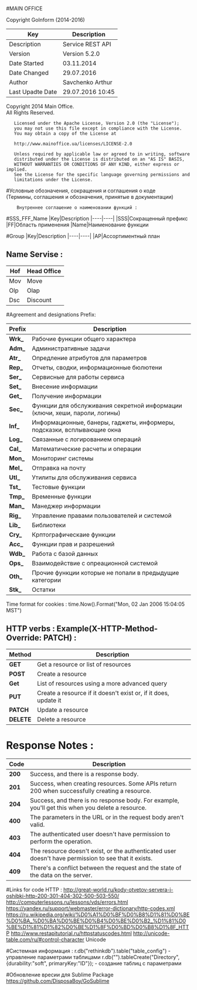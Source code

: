 #MAIN OFFICE

Copyright GoInform (2014-2016)		

|Key|Description
|----|----|
|Description|Service REST API  
|Version|Version 5.2.0  
|Date Started|03.11.2014  
|Date Changed|29.07.2016 
|Author|Savchenko Arthur    
|Last Upadte Date|29.07.2016 10:45 

 
Copyright 2014 Main Office.  
All Rights Reserved. 
  
       Licensed under the Apache License, Version 2.0 (the "License");
       you may not use this file except in compliance with the License.
       You may obtain a copy of the License at
 
       http://www.mainoffice.ua/licenses/LICENSE-2.0
 
       Unless required by applicable law or agreed to in writing, software
       distributed under the License is distributed on an "AS IS" BASIS,
       WITHOUT WARRANTIES OR CONDITIONS OF ANY KIND, either express or implied.
       See the License for the specific language governing permissions and
       limitations under the License.
 
#Условные обозначения, сокращения и соглашения о коде  
(Термины, соглашения и обозначения, принятые в документации)
 
 		Внутреннее соглашение о наименовании функций :
#SSS_FFF_Name
|Key|Description
|----|----|
|SSS|Сокращенный префикс
|FF|Область применения
|Name|Наименование функции
 
#Group 
|Key|Description
|----|----|
|AP|Ассортиментный план


       
## Name Servise :
|Hof|Head Office
|----|----|
|Mov|Move
|Olp|Olap
|Dsc|Discount
 
#Agreement and designations Prefix:


|Prefix|Description
|----|----|
|**Wrk_**|Рабочие функции общего характера   
|**Adm_**|Административные задачи   
|**Atr_**|Опредление атрибутов для параметров   
|**Rep_**|Отчеты, сводки, информационные бюлютени   
|**Ser_**|Сервисные для работы сервиса    
|**Set_**|Внесение информации    
|**Get_**|Получение информации    
|**Sec_**|Функции для обслуживания секретной информации (ключи, хеши, пароли, логины)    
|**Inf_**|Информационные, банеры, гаджеты, информеры, подсказки, всплывающие окна    
|**Log_**|Связанные с логированием операций    
|**Cal_**|Математические расчеты и операции    
|**Mon_**|Мониторинг системы    
|**Mel_**|Отправка на почту         
|**Utl_**|Утилиты для обслуживания сервиса    
|**Tst_**|Тестовые функции
|**Tmp_**|Временные функции      
|**Man_**|Манеджер информации      
|**Rig_**|Управление правами пользователей и системой      
|**Lib_**|Библиотеки      
|**Cry_**|Крптографическаие функции      
|**Acc_**|Функции прав и разрешений       
|**Wdb_**|Работа с базой данных       
|**Ops_**|Взаимодействие с опреационной системой       
|**Oth_**|Прочие функции которые не попали в предыдущие категории       
|**Stk_**|Остатки          
 
Time format for cookies : time.Now().Format("Mon, 02 Jan 2006 15:04:05 MST")
 
## HTTP verbs :  Example(X-HTTP-Method-Override: PATCH) :

|Method|Description
|----|----|
|**GET**|Get a resource or list of resources
|**POST**|Create a resource
|**Get**|List of resources using a more advanced query
|**PUT**|Create a resource if it doesn't exist or, if it does, update it
|**PATCH**|Update a resource
|**DELETE**|Delete a resource
  
# Response	Notes :
|Code|Description
|----|----|
|**200**|Success, and there is a response body.
|**201**|Success, when creating resources. Some APIs return 200 when successfully creating a resource. 
|**204**|Success, and there is no response body. For example, you'll get this when you delete a resource.
|**400**|The parameters in the URL or in the request body aren't valid.
|**403**|The authenticated user doesn't have permission to perform the operation.
|**404**|The resource doesn't exist, or the authenticated user doesn't have permission to see that it exists.
|**409**|There's a conflict between the request and the state of the data on the server.
 
#Links for code HTTP :
            http://great-world.ru/kody-otvetov-servera-i-oshibki-http-200-301-404-302-500-503-550/ 
            http://computerlessons.ru/lessons/vds/errors.html 
            https://yandex.ru/support/webmaster/error-dictionary/http-codes.xml 
            https://ru.wikipedia.org/wiki/%D0%A1%D0%BF%D0%B8%D1%81%D0%BE%D0%BA_%D0%BA%D0%BE%D0%B4%D0%BE%D0%B2_%D1%81%D0%BE%D1%81%D1%82%D0%BE%D1%8F%D0%BD%D0%B8%D1%8F_HTTP 
            http://www.restapitutorial.ru/httpstatuscodes.html 
            http://unicode-table.com/ru/#control-character        Unicode 
 
#Cистемная информация :
           r.db("rethinkdb").table("table_config")                                          - управление параметрами таблицами
           r.db("").tableCreate("Directory", {durability:"soft", primaryKey:"ID"});         - создание таблиц с параметрами

#Обновление вресии для Sublime Package
            https://github.com/DisposaBoy/GoSublime
 
 
